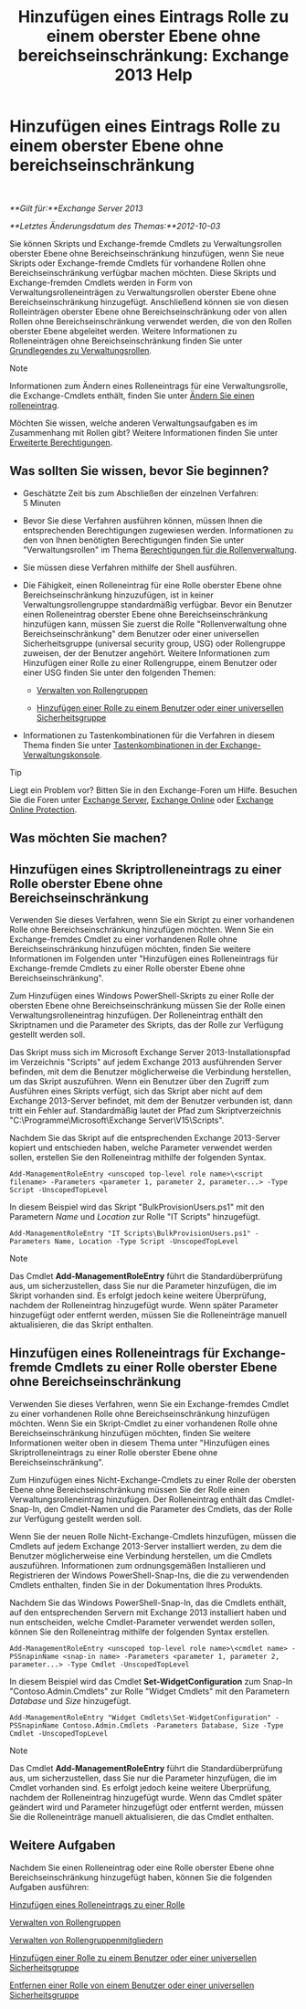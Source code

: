 ﻿---
title: 'Hinzufügen eines Eintrags Rolle zu einem oberster Ebene ohne bereichseinschränkung: Exchange 2013 Help'
TOCTitle: Hinzufügen eines Eintrags Rolle zu einem oberster Ebene ohne bereichseinschränkung
ms:assetid: 52fd3f20-c348-49d5-9bdb-f2cbf780cf2d
ms:mtpsurl: https://technet.microsoft.com/de-de/library/Dd979789(v=EXCHG.150)
ms:contentKeyID: 50475668
ms.date: 05/22/2018
mtps_version: v=EXCHG.150
ms.translationtype: MT
---

# Hinzufügen eines Eintrags Rolle zu einem oberster Ebene ohne bereichseinschränkung

 

_**Gilt für:**Exchange Server 2013_

_**Letztes Änderungsdatum des Themas:**2012-10-03_

Sie können Skripts und Exchange-fremde Cmdlets zu Verwaltungsrollen oberster Ebene ohne Bereichseinschränkung hinzufügen, wenn Sie neue Skripts oder Exchange-fremde Cmdlets für vorhandene Rollen ohne Bereichseinschränkung verfügbar machen möchten. Diese Skripts und Exchange-fremden Cmdlets werden in Form von Verwaltungsrolleneinträgen zu Verwaltungsrollen oberster Ebene ohne Bereichseinschränkung hinzugefügt. Anschließend können sie von diesen Rolleinträgen oberster Ebene ohne Bereichseinschränkung oder von allen Rollen ohne Bereichseinschränkung verwendet werden, die von den Rollen oberster Ebene abgeleitet werden. Weitere Informationen zu Rolleneinträgen ohne Bereichseinschränkung finden Sie unter [Grundlegendes zu Verwaltungsrollen](understanding-management-roles-exchange-2013-help.md).


> [!NOTE]
> Informationen zum Ändern eines Rolleneintrags für eine Verwaltungsrolle, die Exchange-Cmdlets enthält, finden Sie unter <A href="change-a-role-entry-exchange-2013-help.md">Ändern Sie einen rolleneintrag</A>.



Möchten Sie wissen, welche anderen Verwaltungsaufgaben es im Zusammenhang mit Rollen gibt? Weitere Informationen finden Sie unter [Erweiterte Berechtigungen](advanced-permissions-exchange-2013-help.md).

## Was sollten Sie wissen, bevor Sie beginnen?

  - Geschätzte Zeit bis zum Abschließen der einzelnen Verfahren: 5 Minuten

  - Bevor Sie diese Verfahren ausführen können, müssen Ihnen die entsprechenden Berechtigungen zugewiesen werden. Informationen zu den von Ihnen benötigten Berechtigungen finden Sie unter "Verwaltungsrollen" im Thema [Berechtigungen für die Rollenverwaltung](role-management-permissions-exchange-2013-help.md).

  - Sie müssen diese Verfahren mithilfe der Shell ausführen.

  - Die Fähigkeit, einen Rolleneintrag für eine Rolle oberster Ebene ohne Bereichseinschränkung hinzuzufügen, ist in keiner Verwaltungsrollengruppe standardmäßig verfügbar. Bevor ein Benutzer einen Rolleneintrag oberster Ebene ohne Bereichseinschränkung hinzufügen kann, müssen Sie zuerst die Rolle "Rollenverwaltung ohne Bereichseinschränkung" dem Benutzer oder einer universellen Sicherheitsgruppe (universal security group, USG) oder Rollengruppe zuweisen, der der Benutzer angehört. Weitere Informationen zum Hinzufügen einer Rolle zu einer Rollengruppe, einem Benutzer oder einer USG finden Sie unter den folgenden Themen:
    
      - [Verwalten von Rollengruppen](manage-role-groups-exchange-2013-help.md)
    
      - [Hinzufügen einer Rolle zu einem Benutzer oder einer universellen Sicherheitsgruppe](add-a-role-to-a-user-or-usg-exchange-2013-help.md)

  - Informationen zu Tastenkombinationen für die Verfahren in diesem Thema finden Sie unter [Tastenkombinationen in der Exchange-Verwaltungskonsole](keyboard-shortcuts-in-the-exchange-admin-center-exchange-online-protection-help.md).


> [!TIP]
> Liegt ein Problem vor? Bitten Sie in den Exchange-Foren um Hilfe. Besuchen Sie die Foren unter <A href="https://go.microsoft.com/fwlink/p/?linkid=60612">Exchange Server</A>, <A href="https://go.microsoft.com/fwlink/p/?linkid=267542">Exchange Online</A> oder <A href="https://go.microsoft.com/fwlink/p/?linkid=285351">Exchange Online Protection</A>.



## Was möchten Sie machen?

## Hinzufügen eines Skriptrolleneintrags zu einer Rolle oberster Ebene ohne Bereichseinschränkung

Verwenden Sie dieses Verfahren, wenn Sie ein Skript zu einer vorhandenen Rolle ohne Bereichseinschränkung hinzufügen möchten. Wenn Sie ein Exchange-fremdes Cmdlet zu einer vorhandenen Rolle ohne Bereichseinschränkung hinzufügen möchten, finden Sie weitere Informationen im Folgenden unter "Hinzufügen eines Rolleneintrags für Exchange-fremde Cmdlets zu einer Rolle oberster Ebene ohne Bereichseinschränkung".

Zum Hinzufügen eines Windows PowerShell-Skripts zu einer Rolle der obersten Ebene ohne Bereichseinschränkung müssen Sie der Rolle einen Verwaltungsrolleneintrag hinzufügen. Der Rolleneintrag enthält den Skriptnamen und die Parameter des Skripts, das der Rolle zur Verfügung gestellt werden soll.

Das Skript muss sich im Microsoft Exchange Server 2013-Installationspfad im Verzeichnis "Scripts" auf jedem Exchange 2013 ausführenden Server befinden, mit dem die Benutzer möglicherweise die Verbindung herstellen, um das Skript auszuführen. Wenn ein Benutzer über den Zugriff zum Ausführen eines Skripts verfügt, sich das Skript aber nicht auf dem Exchange 2013-Server befindet, mit dem der Benutzer verbunden ist, dann tritt ein Fehler auf. Standardmäßig lautet der Pfad zum Skriptverzeichnis "C:\\Programme\\Microsoft\\Exchange Server\\V15\\Scripts".

Nachdem Sie das Skript auf die entsprechenden Exchange 2013-Server kopiert und entschieden haben, welche Parameter verwendet werden sollen, erstellen Sie den Rolleneintrag mithilfe der folgenden Syntax.

    Add-ManagementRoleEntry <unscoped top-level role name>\<script filename> -Parameters <parameter 1, parameter 2, parameter...> -Type Script -UnscopedTopLevel

In diesem Beispiel wird das Skript "BulkProvisionUsers.ps1" mit den Parametern *Name* und *Location* zur Rolle "IT Scripts" hinzugefügt.

    Add-ManagementRoleEntry "IT Scripts\BulkProvisionUsers.ps1" -Parameters Name, Location -Type Script -UnscopedTopLevel


> [!NOTE]
> Das Cmdlet <STRONG>Add-ManagementRoleEntry</STRONG> führt die Standardüberprüfung aus, um sicherzustellen, dass Sie nur die Parameter hinzufügen, die im Skript vorhanden sind. Es erfolgt jedoch keine weitere Überprüfung, nachdem der Rolleneintrag hinzugefügt wurde. Wenn später Parameter hinzugefügt oder entfernt werden, müssen Sie die Rolleneinträge manuell aktualisieren, die das Skript enthalten.



## Hinzufügen eines Rolleneintrags für Exchange-fremde Cmdlets zu einer Rolle oberster Ebene ohne Bereichseinschränkung

Verwenden Sie dieses Verfahren, wenn Sie ein Exchange-fremdes Cmdlet zu einer vorhandenen Rolle ohne Bereichseinschränkung hinzufügen möchten. Wenn Sie ein Skript-Cmdlet zu einer vorhandenen Rolle ohne Bereichseinschränkung hinzufügen möchten, finden Sie weitere Informationen weiter oben in diesem Thema unter "Hinzufügen eines Skriptrolleneintrags zu einer Rolle oberster Ebene ohne Bereichseinschränkung".

Zum Hinzufügen eines Nicht-Exchange-Cmdlets zu einer Rolle der obersten Ebene ohne Bereichseinschränkung müssen Sie der Rolle einen Verwaltungsrolleneintrag hinzufügen. Der Rolleneintrag enthält das Cmdlet-Snap-In, den Cmdlet-Namen und die Parameter des Cmdlets, das der Rolle zur Verfügung gestellt werden soll.

Wenn Sie der neuen Rolle Nicht-Exchange-Cmdlets hinzufügen, müssen die Cmdlets auf jedem Exchange 2013-Server installiert werden, zu dem die Benutzer möglicherweise eine Verbindung herstellen, um die Cmdlets auszuführen. Informationen zum ordnungsgemäßen Installieren und Registrieren der Windows PowerShell-Snap-Ins, die die zu verwendenden Cmdlets enthalten, finden Sie in der Dokumentation Ihres Produkts.

Nachdem Sie das Windows PowerShell-Snap-In, das die Cmdlets enthält, auf den entsprechenden Servern mit Exchange 2013 installiert haben und nun entscheiden, welche Cmdlet-Parameter verwendet werden sollen, können Sie den Rolleneintrag mithilfe der folgenden Syntax erstellen.

    Add-ManagementRoleEntry <unscoped top-level role name>\<cmdlet name> -PSSnapinName <snap-in name> -Parameters <parameter 1, parameter 2, parameter...> -Type Cmdlet -UnscopedTopLevel

In diesem Beispiel wird das Cmdlet **Set-WidgetConfiguration** zum Snap-In "Contoso.Admin.Cmdlets" zur Rolle "Widget Cmdlets" mit den Parametern *Database* und *Size* hinzugefügt.

    Add-ManagementRoleEntry "Widget Cmdlets\Set-WidgetConfiguration" -PSSnapinName Contoso.Admin.Cmdlets -Parameters Database, Size -Type Cmdlet -UnscopedTopLevel


> [!NOTE]
> Das Cmdlet <STRONG>Add-ManagementRoleEntry</STRONG> führt die Standardüberprüfung aus, um sicherzustellen, dass Sie nur die Parameter hinzufügen, die im Cmdlet vorhanden sind. Es erfolgt jedoch keine weitere Überprüfung, nachdem der Rolleneintrag hinzugefügt wurde. Wenn das Cmdlet später geändert wird und Parameter hinzugefügt oder entfernt werden, müssen Sie die Rolleneinträge manuell aktualisieren, die das Cmdlet enthalten.



## Weitere Aufgaben

Nachdem Sie einen Rolleneintrag oder eine Rolle oberster Ebene ohne Bereichseinschränkung hinzugefügt haben, können Sie die folgenden Aufgaben ausführen:

[Hinzufügen eines Rolleneintrags zu einer Rolle](add-a-role-entry-to-a-role-exchange-2013-help.md)

[Verwalten von Rollengruppen](manage-role-groups-exchange-2013-help.md)

[Verwalten von Rollengruppenmitgliedern](manage-role-group-members-exchange-2013-help.md)

[Hinzufügen einer Rolle zu einem Benutzer oder einer universellen Sicherheitsgruppe](add-a-role-to-a-user-or-usg-exchange-2013-help.md)

[Entfernen einer Rolle von einem Benutzer oder einer universellen Sicherheitsgruppe](remove-a-role-from-a-user-or-usg-exchange-2013-help.md)

